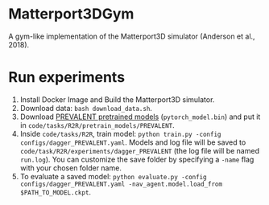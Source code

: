 # Matterport3DGym
A gym-like implementation of the Matterport3D simulator (Anderson et al., 2018).

# Run experiments

1. Install Docker Image and Build the Matterport3D simulator.
2. Download data: `bash download_data.sh`.
3. Download [PREVALENT pretrained models](https://drive.google.com/drive/folders/1sW2xVaSaciZiQ7ViKzm_KbrLD_XvOq5y) (`pytorch_model.bin`) and put it in `code/tasks/R2R/pretrain_models/PREVALENT`.
4. Inside `code/tasks/R2R`, train model: `python train.py -config configs/dagger_PREVALENT.yaml`. Models and log file will be saved to `code/task/R2R/experiments/dagger_PREVALENT` (the log file will be named `run.log`). You can customize the save folder by specifying a `-name` flag with your chosen folder name. 
5. To evaluate a saved model: `python evaluate.py -config configs/dagger_PREVALENT.yaml -nav_agent.model.load_from $PATH_TO_MODEL.ckpt`. 



